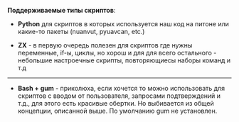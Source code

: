 **Поддерживаемые типы скриптов**:

- **Python** для скриптов в которых используется наш код на питоне или какие-то пакеты (nuanvut, pyuavcan, etc.)

- **ZX** - в первую очередь полезен для скриптов где нужны переменные, if-ы, циклы, но хорош и для для всего остального - небольшие настроечные скрипты, повторяющиесы наборы команд и т.д

---

- **Bash + gum** - приколюха, если хочется то можно использовать для скриптов с вводом от пользователя, запросами подтверждений и т.д., для этого есть красивые обертки. Но выбивается из общей концепции, описанной выше. По умолчанию gum не установлен.
